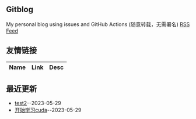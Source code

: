 ## Gitblog
My personal blog using issues and GitHub Actions (随意转载，无需署名)
[RSS Feed](https://raw.githubusercontent.com/wjwever/gitblog/master/feed.xml)
## 友情链接
| Name | Link | Desc | 
 | ---- | ---- | ---- |
## 最近更新
- [test2](https://github.com/wjwever/gitblog/issues/11)--2023-05-29
- [开始学习cuda](https://github.com/wjwever/gitblog/issues/10)--2023-05-29
